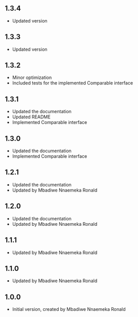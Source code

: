 ## 1.3.4

- Updated version

## 1.3.3

- Updated version

## 1.3.2

- Minor optimization
- Included tests for the implemented Comparable interface

## 1.3.1

- Updated the documentation
- Updated README
- Implemented Comparable interface

## 1.3.0

- Updated the documentation
- Implemented Comparable interface

## 1.2.1

- Updated the documentation
- Updated by Mbadiwe Nnaemeka Ronald

## 1.2.0

- Updated the documentation
- Updated by Mbadiwe Nnaemeka Ronald

## 1.1.1

- Updated by Mbadiwe Nnaemeka Ronald

## 1.1.0

- Updated by Mbadiwe Nnaemeka Ronald

## 1.0.0

- Initial version, created by Mbadiwe Nnaemeka Ronald
